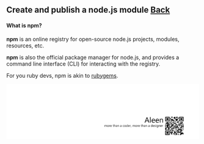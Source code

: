 ## Create and publish a node.js module [Back](./../node.md)

#### What is npm?

**npm** is an online registry for open-source node.js projects, modules, resources, etc.

**npm** is also the official package manager for node.js, and provides a command line interface (CLI) for interacting with the registry.

For you ruby devs, npm is akin to [rubygems](http://rubygems.org/).



<a href="http://aleen42.github.io/" target="_blank" ><img src="./../../../../pic/tail.gif"></a>